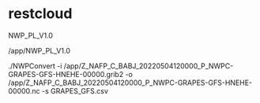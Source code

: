 # restcloud

NWP_PL_V1.0

/app/NWP_PL_V1.0

./NWPConvert -i /app/Z_NAFP_C_BABJ_20220504120000_P_NWPC-GRAPES-GFS-HNEHE-00000.grib2 -o /app/Z_NAFP_C_BABJ_20220504120000_P_NWPC-GRAPES-GFS-HNEHE-00000.nc -s GRAPES_GFS.csv

